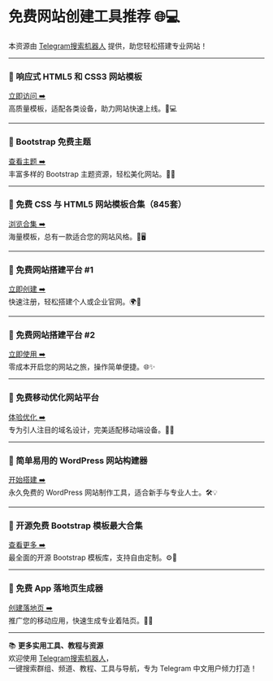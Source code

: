 # 免费网站创建工具推荐 🌐💻

本资源由 [Telegram搜索机器人](https://qoot.cool/SearchRobot) 提供，助您轻松搭建专业网站！

---

### 🔹 响应式 HTML5 和 CSS3 网站模板  
[立即访问 ➡️](https://qoot.cool/xBp9YB)  
高质量模板，适配各类设备，助力网站快速上线。📱💻

---

### 🔹 Bootstrap 免费主题  
[查看主题 ➡️](https://qoot.cool/YueZSJ)  
丰富多样的 Bootstrap 主题资源，轻松美化网站。🎨🔧

---

### 🔹 免费 CSS 与 HTML5 网站模板合集（845套）  
[浏览合集 ➡️](https://qoot.cool/TmPL8D)  
海量模板，总有一款适合您的网站风格。📑🖥️

---

### 🔹 免费网站搭建平台 #1  
[立即创建 ➡️](https://qoot.cool/WrDPrs)  
快速注册，轻松搭建个人或企业官网。🌍🔨

---

### 🔹 免费网站搭建平台 #2  
[立即使用 ➡️](https://qoot.cool/WPrSCo)  
零成本开启您的网站之旅，操作简单便捷。🌐✨

---

### 🔹 免费移动优化网站平台  
[体验优化 ➡️](https://qoot.cool/StRkNgLy)  
专为引人注目的域名设计，完美适配移动端设备。📱🌟

---

### 🔹 简单易用的 WordPress 网站构建器  
[开始搭建 ➡️](https://qoot.cool/LyRsWp)  
永久免费的 WordPress 网站制作工具，适合新手与专业人士。🛠️💡

---

### 🔹 开源免费 Bootstrap 模板最大合集  
[查看更多 ➡️](https://qoot.cool/zBxBw9)  
最全面的开源 Bootstrap 模板库，支持自由定制。⚙️📂

---

### 🔹 免费 App 落地页生成器  
[创建落地页 ➡️](https://qoot.cool/uUXhXp)  
推广您的移动应用，快速生成专业着陆页。📲🚀

---

📚 **更多实用工具、教程与资源**  
欢迎使用 [Telegram搜索机器人](https://qoot.cool/SearchRobot)，  
一键搜索群组、频道、教程、工具与导航，专为 Telegram 中文用户倾力打造！

